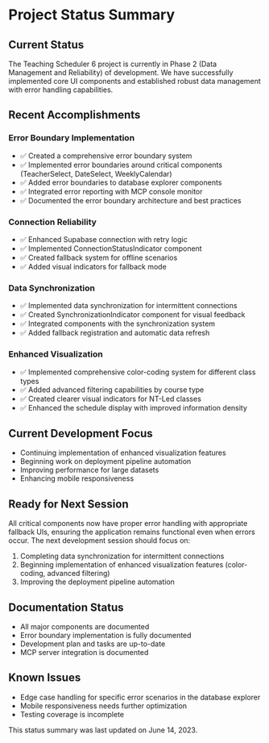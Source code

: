 # Project Status Summary

## Current Status
The Teaching Scheduler 6 project is currently in Phase 2 (Data Management and Reliability) of development. We have successfully implemented core UI components and established robust data management with error handling capabilities.

## Recent Accomplishments

### Error Boundary Implementation
- ✅ Created a comprehensive error boundary system
- ✅ Implemented error boundaries around critical components (TeacherSelect, DateSelect, WeeklyCalendar)
- ✅ Added error boundaries to database explorer components
- ✅ Integrated error reporting with MCP console monitor
- ✅ Documented the error boundary architecture and best practices

### Connection Reliability
- ✅ Enhanced Supabase connection with retry logic
- ✅ Implemented ConnectionStatusIndicator component
- ✅ Created fallback system for offline scenarios
- ✅ Added visual indicators for fallback mode

### Data Synchronization
- ✅ Implemented data synchronization for intermittent connections
- ✅ Created SynchronizationIndicator component for visual feedback
- ✅ Integrated components with the synchronization system
- ✅ Added fallback registration and automatic data refresh

### Enhanced Visualization
- ✅ Implemented comprehensive color-coding system for different class types
- ✅ Added advanced filtering capabilities by course type
- ✅ Created clearer visual indicators for NT-Led classes
- ✅ Enhanced the schedule display with improved information density

## Current Development Focus
- Continuing implementation of enhanced visualization features
- Beginning work on deployment pipeline automation
- Improving performance for large datasets
- Enhancing mobile responsiveness

## Ready for Next Session
All critical components now have proper error handling with appropriate fallback UIs, ensuring the application remains functional even when errors occur. The next development session should focus on:

1. Completing data synchronization for intermittent connections
2. Beginning implementation of enhanced visualization features (color-coding, advanced filtering)
3. Improving the deployment pipeline automation

## Documentation Status
- All major components are documented
- Error boundary implementation is fully documented
- Development plan and tasks are up-to-date
- MCP server integration is documented

## Known Issues
- Edge case handling for specific error scenarios in the database explorer
- Mobile responsiveness needs further optimization
- Testing coverage is incomplete

This status summary was last updated on June 14, 2023. 